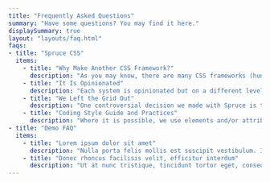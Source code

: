 ```yaml
---
title: "Frequently Asked Questions"
summary: "Have some questions? You may find it here."
displaySummary: true
layout: "layouts/faq.html"
faqs:
- title: "Spruce CSS"
  items:
    - title: "Why Make Another CSS Framework?"
      description: "As you may know, there are many CSS frameworks (hundreds of them, and a lot of them are not maintained today). Everybody can choose one that suits their work style or project requirements. So why make another one? It is certainly not because we can do it better but because we want to do it our way. We want to be in control and make decisions."
    - title: "It Is Opinionated"
      description: "Each system is opinionated but on a different level; this is valid for Spruce too. We don’t want to vote for (strictly) any particular solution (because there is always more than one), but we will show you what we think is the best for us (and maybe for you too). We don’t believe there is a good or bad solution, but we can learn from any of them."
    - title: "We Left the Grid Out"
      description: "One controversial decision we made with Spruce is to leave a classical grid system out. Because of the late CSS layout model developments like Flexbox and Grid, we think it can be eliminated; this doesn’t mean that we won’t show you how to make layouts with ease, but we try to make it the modern way."
    - title: "Coding Style Guide and Practices"
      description: "Where it is possible, we use elements and/or attributes to style elements, but it is still a class-based framework."
- title: "Demo FAQ"
  items:
    - title: "Lorem ipsum dolor sit amet"
      description: "Nulla porta felis mollis est suscipit vestibulum. Integer fermentum ullamcorper leo a pulvinar."
    - title: "Donec rhoncus facilisis velit, efficitur interdum"
      description: "Ut at nunc tristique, tincidunt tortor eget, consequat magna. Phasellus cursus nisi et orci porttitor feugiat. Etiam porttitor consequat sapien eu elementum. Nulla in interdum enim, non molestie tellus. In id sagittis nulla. Morbi ultrices eros libero, quis vehicula mauris egestas vitae. Fusce varius tortor risus. Aliquam id cursus massa."
---
```

